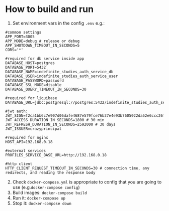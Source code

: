 # How to build and run
1. Set environment vars in the config `.env` e.g.:
```
#common settings
APP_PORT=3005
APP_MODE=debug # release or debug
APP_SHUTDOWN_TIMEOUT_IN_SECONDS=5
CORS='*'

#required for db service inside app
DATABASE_HOST=postgres
DATABASE_PORT=5432
DATABASE_NAME=indefinite_studies_auth_service_db
DATABASE_USER=indefinite_studies_auth_service_user
DATABASE_PASSWORD=password
DATABASE_SSL_MODE=disable
DATABASE_QUERY_TIMEOUT_IN_SECONDS=30

#required for liquibase
DATABASE_URL=jdbc:postgresql://postgres:5432/indefinite_studies_auth_service_db

#jwt auth:
JWT_SIGN=f2ca1bb6c7e907d06dafe4687e579fce76b37e4e93b7605022da52e6ccc26fd2
JWT_ACCESS_DURATION_IN_SECONDS=1800 # 30 min
JWT_REFRESH_DURATION_IN_SECONDS=2592000 # 30 days
JWT_ISSUER=crazyprincipal

#required for nginx
HOST_API=192.168.0.18

#external services
PROFILES_SERVICE_BASE_URL=http://192.168.0.18

#http client
HTTP_CLIENT_REQUEST_TIMEOUT_IN_SECONDS=30 # connection time, any redirects, and reading the response body
```
2. Check `docker-compose.yml` is appropriate to config that you are going to use (e.g.`docker-compose config`)
3. Build images: `docker-compose build`
4. Run it: `docker-compose up`
5. Stop it: `docker-compose down`